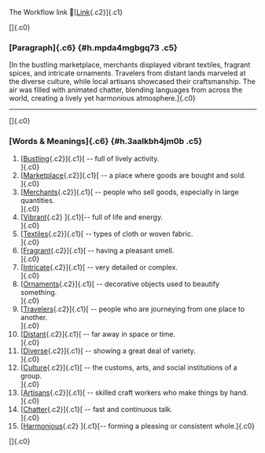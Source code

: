 The Workflow link
👏[[Link](https://www.google.com/url?q=http://www.google.com&sa=D&source=editors&ust=1759249219588153&usg=AOvVaw2-NJNBAFoMxDV41lg9NMQx){.c2}]{.c1}

[]{.c0}

### [Paragraph]{.c6} {#h.mpda4mgbgq73 .c5}

[In the bustling marketplace, merchants displayed vibrant textiles,
fragrant spices, and intricate ornaments. Travelers from distant lands
marveled at the diverse culture, while local artisans showcased their
craftsmanship. The air was filled with animated chatter, blending
languages from across the world, creating a lively yet harmonious
atmosphere.]{.c0}

------------------------------------------------------------------------

[]{.c0}

### [Words & Meanings]{.c6} {#h.3aalkbh4jm0b .c5}

1.  [[Bustling](https://www.google.com/url?q=http://www.google.com&sa=D&source=editors&ust=1759249219589917&usg=AOvVaw1cuy_446hG78ZP8casbWVt){.c2}]{.c1}[ --
    full of lively activity.\
    ]{.c0}
2.  [[Marketplace](https://www.google.com/url?q=http://www.google.com&sa=D&source=editors&ust=1759249219590341&usg=AOvVaw3M3-qqs3i0cNBnYDT2cOiI){.c2}]{.c1}[ --
    a place where goods are bought and sold.\
    ]{.c0}
3.  [[Merchants](https://www.google.com/url?q=http://www.google.com&sa=D&source=editors&ust=1759249219590677&usg=AOvVaw3dSNYYob1AzFo-R3V9hdVy){.c2}]{.c1}[ --
    people who sell goods, especially in large quantities.\
    ]{.c0}
4.  [[Vibrant](https://www.google.com/url?q=http://www.google.com&sa=D&source=editors&ust=1759249219590958&usg=AOvVaw0Z3B5YemYSIJw2VQ9JOpTU){.c2}
    ]{.c1}[-- full of life and energy.\
    ]{.c0}
5.  [[Textiles](https://www.google.com/url?q=http://www.google.com&sa=D&source=editors&ust=1759249219591160&usg=AOvVaw3zBxLyYAl-chzLPopQvJ95){.c2}]{.c1}[ --
    types of cloth or woven fabric.\
    ]{.c0}
6.  [[Fragrant](https://www.google.com/url?q=http://www.google.com&sa=D&source=editors&ust=1759249219591396&usg=AOvVaw15KtJAJLT-C21E2eC8n-Ig){.c2}]{.c1}[ --
    having a pleasant smell.\
    ]{.c0}
7.  [[Intricate](https://www.google.com/url?q=http://www.google.com&sa=D&source=editors&ust=1759249219591596&usg=AOvVaw1DDXli0DIG6RpEnvYRTv_e){.c2}]{.c1}[ --
    very detailed or complex.\
    ]{.c0}
8.  [[Ornaments](https://www.google.com/url?q=http://www.google.com&sa=D&source=editors&ust=1759249219591804&usg=AOvVaw30_a6a8Fu4BSBeS4eLwfiV){.c2}]{.c1}[ --
    decorative objects used to beautify something.\
    ]{.c0}
9.  [[Travelers](https://www.google.com/url?q=http://www.google.com&sa=D&source=editors&ust=1759249219592038&usg=AOvVaw0GzAC-ZK369ymC_9P5Ljoj){.c2}]{.c1}[ --
    people who are journeying from one place to another.\
    ]{.c0}
10. [[Distant](https://www.google.com/url?q=http://www.google.com&sa=D&source=editors&ust=1759249219592338&usg=AOvVaw3kaloxpZl9P6iOgEK1jMHn){.c2}]{.c1}[ --
    far away in space or time.\
    ]{.c0}
11. [[Diverse](https://www.google.com/url?q=http://www.google.com&sa=D&source=editors&ust=1759249219592554&usg=AOvVaw2ymbReh58sQTQcyNH0_G_5){.c2}]{.c1}[ --
    showing a great deal of variety.\
    ]{.c0}
12. [[Culture](https://www.google.com/url?q=http://www.google.com&sa=D&source=editors&ust=1759249219592764&usg=AOvVaw1fb0-KkoOCqot5pj_GCWOw){.c2}]{.c1}[ --
    the customs, arts, and social institutions of a group.\
    ]{.c0}
13. [[Artisans](https://www.google.com/url?q=http://www.google.com&sa=D&source=editors&ust=1759249219593032&usg=AOvVaw3kcn4Vl-hsrUopB1O1B9_f){.c2}]{.c1}[ --
    skilled craft workers who make things by hand.\
    ]{.c0}
14. [[Chatter](https://www.google.com/url?q=http://www.google.com&sa=D&source=editors&ust=1759249219593265&usg=AOvVaw3XyaHWr5zTubLXJnT-gDa7){.c2}]{.c1}[ --
    fast and continuous talk.\
    ]{.c0}
15. [[Harmonious](https://www.google.com/url?q=http://www.google.com&sa=D&source=editors&ust=1759249219593437&usg=AOvVaw09IhqHn4L2-iJrUr632epy){.c2}
    ]{.c1}[-- forming a pleasing or consistent whole.]{.c0}

[]{.c0}
